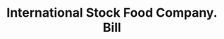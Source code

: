 ---
doi: 10.7916/D8B57WT1
date_other: '1900'
date_other_textual: 1900-1909
form: printed ephemera
genre:
- Invoices
name:
- International Stock Food Company
object_in_context_url: https://biggert.cul.columbia.edu/items/view/ave_biggert_00647
subject_hierarchical_geographic:
- Minneapolis, Minnesota, United States
subject_name:
- International Stock Food Company
title: International Stock Food Company. Bill
sort_title: International Stock Food Company. Bill
call_number: ave_biggert_00647
coordinates:
- 44.983333333333334,-93.26666666666667
pid: ave_biggert_00647
identifiers: ave_biggert_00647
thumbnail: false
permalink: /biggert/ave_biggert_00647/
layout: iiif-image-page
---